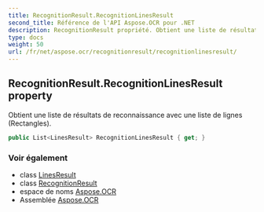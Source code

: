 ```yaml
---
title: RecognitionResult.RecognitionLinesResult
second_title: Référence de l'API Aspose.OCR pour .NET
description: RecognitionResult propriété. Obtient une liste de résultats de reconnaissance avec une liste de lignes Rectangles.
type: docs
weight: 50
url: /fr/net/aspose.ocr/recognitionresult/recognitionlinesresult/
---
```

## RecognitionResult.RecognitionLinesResult property

Obtient une liste de résultats de reconnaissance avec une liste de lignes (Rectangles).

```csharp
public List<LinesResult> RecognitionLinesResult { get; }
```

### Voir également

* class [LinesResult](../../recognitionresult.linesresult/)
* class [RecognitionResult](../)
* espace de noms [Aspose.OCR](../../recognitionresult/)
* Assemblée [Aspose.OCR](../../../)


